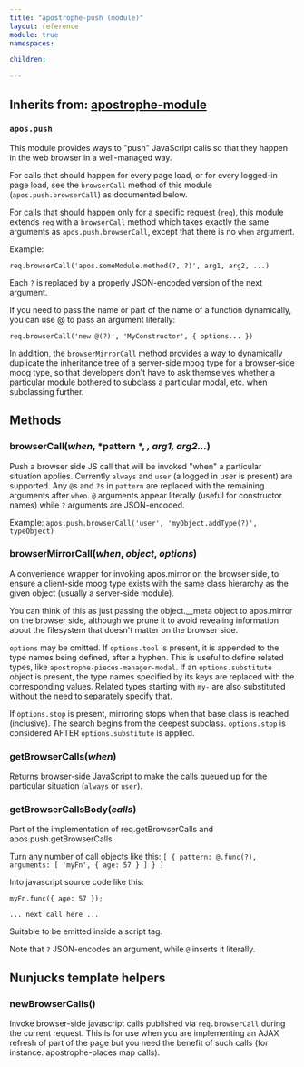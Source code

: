 ```yaml
---
title: "apostrophe-push (module)"
layout: reference
module: true
namespaces:

children:

---
```

## Inherits from: [apostrophe-module](../apostrophe-module/index.html)
### `apos.push`
This module provides ways to "push" JavaScript calls so that they happen in the
web browser in a well-managed way.

For calls that should happen for every page load, or for every logged-in page load,
see the `browserCall` method of this module (`apos.push.browserCall`) as documented
below.

For calls that should happen only for a specific request (`req`), this module
extends `req` with a `browserCall` method which takes exactly the same arguments
as `apos.push.browserCall`, except that there is no `when` argument.

Example:

```
req.browserCall('apos.someModule.method(?, ?)', arg1, arg2, ...)
```

Each `?` is replaced by a properly JSON-encoded version of the
next argument.

If you need to pass the name or part of the name of a
function dynamically, you can use @ to pass an argument
literally:

```
req.browserCall('new @(?)', 'MyConstructor', { options... })
```

In addition, the `browserMirrorCall` method provides a way to dynamically
duplicate the inheritance tree of a server-side moog type for a browser-side
moog type, so that developers don't have to ask themselves whether a particular
module bothered to subclass a particular modal, etc. when subclassing further.


## Methods
### browserCall(*when*, *pattern *, *, arg1, arg2...*)
Push a browser side JS call that will be invoked "when"
a particular situation applies. Currently `always` and
`user` (a logged in user is present) are supported. Any
`@`s and `?`s in `pattern` are replaced with the remaining arguments
after `when`. `@` arguments appear literally (useful for
constructor names) while `?` arguments are JSON-encoded.

Example:
`apos.push.browserCall('user', 'myObject.addType(?)', typeObject)`
### browserMirrorCall(*when*, *object*, *options*)
A convenience wrapper for invoking apos.mirror
on the browser side, to ensure a client-side
moog type exists with the same class hierarchy
as the given object (usually a server-side module).

You can think of this as just passing the object.__meta
object to apos.mirror on the browser side, although
we prune it to avoid revealing information about the
filesystem that doesn't matter on the browser side.

`options` may be omitted. If `options.tool` is present,
it is appended to the type names being defined, after a hyphen.
This is useful to define related types, like `apostrophe-pieces-manager-modal`.
If an `options.substitute` object is present, the type names specified by
its keys are replaced with the corresponding values. Related types starting with
`my-` are also substituted without the need to separately specify that.

If `options.stop` is present, mirroring stops when that base class
is reached (inclusive). The search begins from the deepest subclass.
`options.stop` is considered AFTER `options.substitute` is applied.
### getBrowserCalls(*when*)
Returns browser-side JavaScript to make the calls
queued up for the particular situation (`always`
or `user`).
### getBrowserCallsBody(*calls*)
Part of the implementation of req.getBrowserCalls and
apos.push.getBrowserCalls.

Turn any number of call objects like this:
`[ { pattern: @.func(?), arguments: [ 'myFn', { age: 57 } ] } ]`

Into javascript source code like this:

`myFn.func({ age: 57 });`

`... next call here ...`

Suitable to be emitted inside a script tag.

Note that `?` JSON-encodes an argument, while `@` inserts it literally.
## Nunjucks template helpers
### newBrowserCalls()
Invoke browser-side javascript calls published
via `req.browserCall` during the current request.
This is for use when you are implementing an AJAX refresh
of part of the page but you need the benefit of such calls
(for instance: apostrophe-places map calls).
